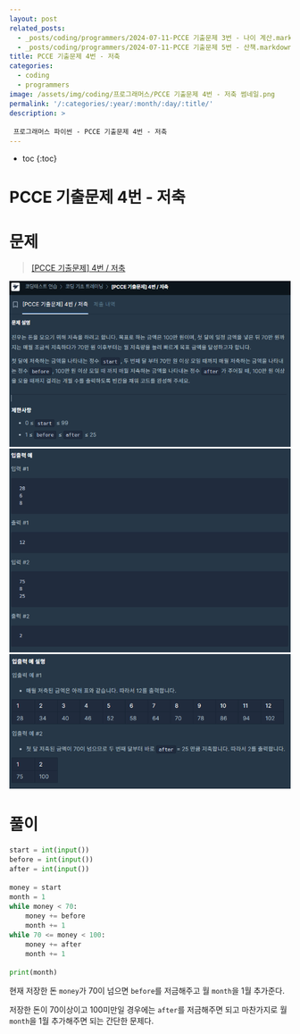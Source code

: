 ```yaml
---
layout: post
related_posts: 
  - _posts/coding/programmers/2024-07-11-PCCE 기출문제 3번 - 나이 계산.markdown
  - _posts/coding/programmers/2024-07-11-PCCE 기출문제 5번 - 산책.markdown
title: PCCE 기출문제 4번 - 저축
categories:
  - coding
  - programmers
image: /assets/img/coding/프로그래머스/PCCE 기출문제 4번 - 저축 썸네일.png
permalink: '/:categories/:year/:month/:day/:title/'
description: >

 프로그래머스 파이썬 - PCCE 기출문제 4번 - 저축
---
```


* toc
{:toc}

# PCCE 기출문제 4번 - 저축

# 문제

> <a href="https://school.programmers.co.kr/learn/courses/30/lessons/250130">[PCCE 기출문제] 4번 / 저축</a>

<img src="/assets/img/coding/프로그래머스/PCCE 기출문제 4번 - 저축 문제 1.png" />

<img src="/assets/img/coding/프로그래머스/PCCE 기출문제 4번 - 저축 문제 2.png" />

<img src="/assets/img/coding/프로그래머스/PCCE 기출문제 4번 - 저축 문제 3.png" />

# 풀이

```python
start = int(input())
before = int(input())
after = int(input())

money = start
month = 1
while money < 70:
    money += before
    month += 1
while 70 <= money < 100:
    money += after
    month += 1

print(month)
```

현재 저장한 돈 `money`가 70이 넘으면 `before`를 저금해주고 월 `month`을 1월 추가준다.

저장한 돈이 70이상이고 100미만일 경우에는 `after`를 저금해주면 되고 마찬가지로 월 `month`을 1월 추가해주면 되는 간단한 문제다.